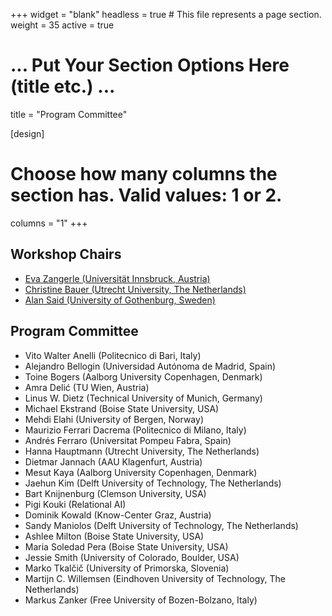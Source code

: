 +++
widget = "blank"
headless = true  # This file represents a page section.
weight = 35 
active = true

# ... Put Your Section Options Here (title etc.) ...
title = "Program Committee"

[design]
  # Choose how many columns the section has. Valid values: 1 or 2.
  columns = "1"
+++

<h2>Workshop Chairs</h2>

* [Eva Zangerle (Universität Innsbruck, Austria)](http://evazangerle.at) 
* [Christine Bauer (Utrecht University, The Netherlands)](https://christinebauer.eu/)
* [Alan Said (University of Gothenburg, Sweden)](http://alansaid.com)

<h2>Program Committee</h2>

* Vito Walter Anelli (Politecnico di Bari, Italy)
* Alejandro Bellogin (Universidad Autónoma de Madrid, Spain)
* Toine Bogers (Aalborg University Copenhagen, Denmark)
* Amra Delić (TU Wien, Austria)
* Linus W. Dietz (Technical University of Munich, Germany)
* Michael Ekstrand (Boise State University, USA)
* Mehdi Elahi (University of Bergen, Norway)
* Maurizio Ferrari Dacrema (Politecnico di Milano, Italy)
* Andrés Ferraro (Universitat Pompeu Fabra, Spain)
* Hanna Hauptmann (Utrecht University, The Netherlands)
* Dietmar Jannach (AAU Klagenfurt, Austria)
* Mesut Kaya (Aalborg University Copenhagen, Denmark)
* Jaehun Kim (Delft University of Technology, The Netherlands)
* Bart Knijnenburg (Clemson University, USA)
* Pigi Kouki (Relational AI)
* Dominik Kowald (Know-Center Graz, Austria)
* Sandy Maniolos (Delft University of Technology, The Netherlands)
* Ashlee Milton (Boise State University, USA)
* Maria Soledad Pera (Boise State University, USA)
* Jessie Smith (University of Colorado, Boulder, USA)
* Marko Tkalčič (University of Primorska, Slovenia)
* Martijn C. Willemsen (Eindhoven University of Technology, The Netherlands)
* Markus Zanker (Free University of Bozen-Bolzano, Italy)
<!-- * Konstantina Christakopoulou (Google) -->
                                                                                                                                                                 
